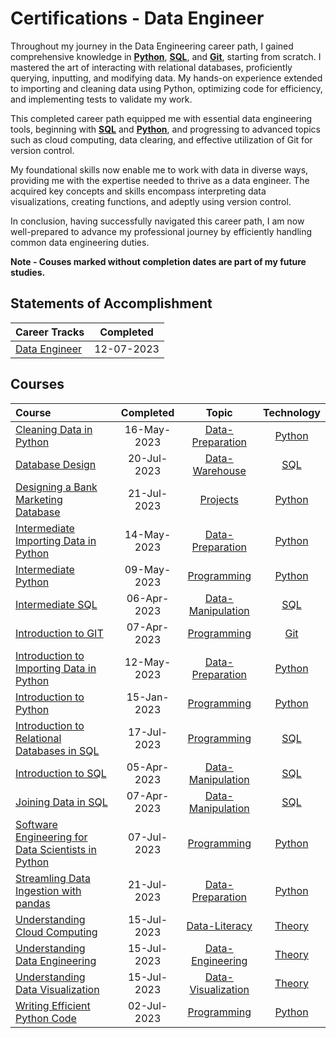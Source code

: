 # Certifications - Data Engineer


Throughout my journey in the Data Engineering career path, I gained comprehensive knowledge in **[Python](https://github.com/Katsuvest/Python)**, **[SQL](https://github.com/Katsuvest/SQL)**, and **[Git](https://github.com/Katsuvest/GIT)**, starting from scratch. I mastered the art of interacting with relational databases, proficiently querying, inputting, and modifying data. My hands-on experience extended to importing and cleaning data using Python, optimizing code for efficiency, and implementing tests to validate my work.

This completed career path equipped me with essential data engineering tools, beginning with **[SQL](https://github.com/Katsuvest/SQL)** and **[Python](https://github.com/Katsuvest/Python)**, and progressing to advanced topics such as cloud computing, data clearing, and effective utilization of Git for version control.

My foundational skills now enable me to work with data in diverse ways, providing me with the expertise needed to thrive as a data engineer. The acquired key concepts and skills encompass interpreting data visualizations, creating functions, and adeptly using version control.

In conclusion, having successfully navigated this career path, I am now well-prepared to advance my professional journey by efficiently handling common data engineering duties.

**Note - Couses marked without completion dates are part of my future studies.**

## Statements of Accomplishment
|                                       Career Tracks                                       | Completed  |
| :---------------------------------------------------------------------------------------- | :--------: |
| [Data Engineer](https://github.com/Katsuvest/Data-Engineer/tree/master/Data_Engineer.pdf) | 12-07-2023 |


## Courses

|                                                                            Course                                                                             |  Completed   |                                       Topic                                        |                   Technology                   |
| :------------------------------------------------------------------------------------------------------------------------------------------------------------ | :----------: | :--------------------------------------------------------------------------------: | :--------------------------------------------: |
| [Cleaning Data in Python](https://github.com/Katsuvest/Data-Preparation/tree/master/Cleaning_Data_in_Python)                                                  |  16-May-2023 |   [Data-Preparation](https://github.com/Katsuvest/Data-Preparation/tree/master/)   |  [Python](https://github.com/Katsuvest/Python) |
| [Database Design](https://github.com/Katsuvest/Data-Warehouse/tree/master/Database_Design)                                                                    |  20-Jul-2023 |     [Data-Warehouse](https://github.com/Katsuvest/Data-Warehouse/tree/master/)     |     [SQL](https://github.com/Katsuvest/SQL)    |
| [Designing a Bank Marketing Database](https://github.com/Katsuvest/Projects/tree/master/Designing_a_Bank_Marketing_Database)                                  |  21-Jul-2023 |           [Projects](https://github.com/Katsuvest/Projects/tree/master/)           |  [Python](https://github.com/Katsuvest/Python) |
| [Intermediate Importing Data in Python](https://github.com/Katsuvest/Data-Preparation/tree/master/Intermediate_Importing_Data_in_Python)                      |  14-May-2023 |   [Data-Preparation](https://github.com/Katsuvest/Data-Preparation/tree/master/)   |  [Python](https://github.com/Katsuvest/Python) |
| [Intermediate Python](https://github.com/Katsuvest/Programming/tree/master/Intermediate_Python)                                                               |  09-May-2023 |        [Programming](https://github.com/Katsuvest/Programming/tree/master/)        |  [Python](https://github.com/Katsuvest/Python) |
| [Intermediate SQL](https://github.com/Katsuvest/Data-Manipulation/tree/master/Intermediate_SQL)                                                               |  06-Apr-2023 |  [Data-Manipulation](https://github.com/Katsuvest/Data-Manipulation/tree/master/)  |     [SQL](https://github.com/Katsuvest/SQL)    |
| [Introduction to GIT](https://github.com/Katsuvest/Programming/tree/master/Introduction_to_GIT)                                                               |  07-Apr-2023 |        [Programming](https://github.com/Katsuvest/Programming/tree/master/)        |     [Git](https://github.com/Katsuvest/GIT)    |
| [Introduction to Importing Data in Python](https://github.com/Katsuvest/Data-Preparation/tree/master/Introduction_to_Importing_Data_in_Python)                |  12-May-2023 |   [Data-Preparation](https://github.com/Katsuvest/Data-Preparation/tree/master/)   |  [Python](https://github.com/Katsuvest/Python) |
| [Introduction to Python](https://github.com/Katsuvest/Programming/tree/master/Introduction_to_Python)                                                         |  15-Jan-2023 |        [Programming](https://github.com/Katsuvest/Programming/tree/master/)        |  [Python](https://github.com/Katsuvest/Python) |
| [Introduction to Relational Databases in SQL](https://github.com/Katsuvest/Programming/tree/master/Introduction_to_Relational_Databases_in_SQL)               |  17-Jul-2023 |        [Programming](https://github.com/Katsuvest/Programming/tree/master/)        |     [SQL](https://github.com/Katsuvest/SQL)    |
| [Introduction to SQL](https://github.com/Katsuvest/Data-Manipulation/tree/master/Introduction_to_SQL)                                                         |  05-Apr-2023 |  [Data-Manipulation](https://github.com/Katsuvest/Data-Manipulation/tree/master/)  |     [SQL](https://github.com/Katsuvest/SQL)    |
| [Joining Data in SQL](https://github.com/Katsuvest/Data-Manipulation/tree/master/Joining_Data_in_SQL)                                                         |  07-Apr-2023 |  [Data-Manipulation](https://github.com/Katsuvest/Data-Manipulation/tree/master/)  |     [SQL](https://github.com/Katsuvest/SQL)    |
| [Software Engineering for Data Scientists in Python](https://github.com/Katsuvest/Programming/tree/master/Software_Engineering_for_Data_Scientists_in_Python) |  07-Jul-2023 |        [Programming](https://github.com/Katsuvest/Programming/tree/master/)        |  [Python](https://github.com/Katsuvest/Python) |
| [Streamling Data Ingestion with pandas](https://github.com/Katsuvest/Data-Preparation/tree/master/Streamling_Data_Ingestion_with_pandas)                      |  21-Jul-2023 |   [Data-Preparation](https://github.com/Katsuvest/Data-Preparation/tree/master/)   |  [Python](https://github.com/Katsuvest/Python) |
| [Understanding Cloud Computing](https://github.com/Katsuvest/Data-Literacy/tree/master/Understanding_Cloud_Computing)                                         |  15-Jul-2023 |      [Data-Literacy](https://github.com/Katsuvest/Data-Literacy/tree/master/)      |  [Theory](https://github.com/Katsuvest/Theory) |
| [Understanding Data Engineering](https://github.com/Katsuvest/Data-Engineering/tree/master/Understanding_Data_Engineering)                                    |  15-Jul-2023 |   [Data-Engineering](https://github.com/Katsuvest/Data-Engineering/tree/master/)   |  [Theory](https://github.com/Katsuvest/Theory) |
| [Understanding Data Visualization](https://github.com/Katsuvest/Data-Visualization/tree/master/Understanding_Data_Visualization)                              |  15-Jul-2023 | [Data-Visualization](https://github.com/Katsuvest/Data-Visualization/tree/master/) |  [Theory](https://github.com/Katsuvest/Theory) |
| [Writing Efficient Python Code](https://github.com/Katsuvest/Programming/tree/master/Writing_Efficient_Python_Code)                                           |  02-Jul-2023 |        [Programming](https://github.com/Katsuvest/Programming/tree/master/)        |  [Python](https://github.com/Katsuvest/Python) |
​
